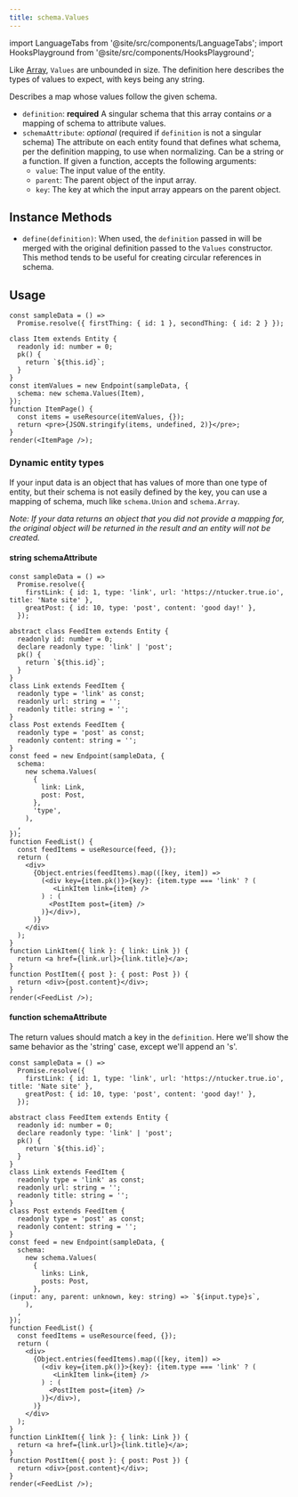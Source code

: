 ```yaml
---
title: schema.Values
---
```

<head>
  <title>schema.Values - Representing Objects with arbitrary keys | Rest Hooks</title>
</head>

import LanguageTabs from '@site/src/components/LanguageTabs';
import HooksPlayground from '@site/src/components/HooksPlayground';

Like [Array](./Array), `Values` are unbounded in size. The definition here describes the types of values to expect,
with keys being any string.

Describes a map whose values follow the given schema.

- `definition`: **required** A singular schema that this array contains _or_ a mapping of schema to attribute values.
- `schemaAttribute`: _optional_ (required if `definition` is not a singular schema) The attribute on each entity found that defines what schema, per the definition mapping, to use when normalizing.
  Can be a string or a function. If given a function, accepts the following arguments:
  - `value`: The input value of the entity.
  - `parent`: The parent object of the input array.
  - `key`: The key at which the input array appears on the parent object.

## Instance Methods

- `define(definition)`: When used, the `definition` passed in will be merged with the original definition passed to the `Values` constructor. This method tends to be useful for creating circular references in schema.

## Usage

<HooksPlayground groupId="schema" defaultOpen="y">

```tsx
const sampleData = () =>
  Promise.resolve({ firstThing: { id: 1 }, secondThing: { id: 2 } });

class Item extends Entity {
  readonly id: number = 0;
  pk() {
    return `${this.id}`;
  }
}
const itemValues = new Endpoint(sampleData, {
  schema: new schema.Values(Item),
});
function ItemPage() {
  const items = useResource(itemValues, {});
  return <pre>{JSON.stringify(items, undefined, 2)}</pre>;
}
render(<ItemPage />);
```

</HooksPlayground>

### Dynamic entity types

If your input data is an object that has values of more than one type of entity, but their schema is not easily defined by the key, you can use a mapping of schema, much like `schema.Union` and `schema.Array`.

_Note: If your data returns an object that you did not provide a mapping for, the original object will be returned in the result and an entity will not be created._

#### string schemaAttribute

<HooksPlayground groupId="schema" defaultOpen="y">

```tsx
const sampleData = () =>
  Promise.resolve({
    firstLink: { id: 1, type: 'link', url: 'https://ntucker.true.io', title: 'Nate site' },
    greatPost: { id: 10, type: 'post', content: 'good day!' },
  });

abstract class FeedItem extends Entity {
  readonly id: number = 0;
  declare readonly type: 'link' | 'post';
  pk() {
    return `${this.id}`;
  }
}
class Link extends FeedItem {
  readonly type = 'link' as const;
  readonly url: string = '';
  readonly title: string = '';
}
class Post extends FeedItem {
  readonly type = 'post' as const;
  readonly content: string = '';
}
const feed = new Endpoint(sampleData, {
  schema:
    new schema.Values(
      {
        link: Link,
        post: Post,
      },
      'type',
    ),
  ,
});
function FeedList() {
  const feedItems = useResource(feed, {});
  return (
    <div>
      {Object.entries(feedItems).map(([key, item]) =>
        (<div key={item.pk()}>{key}: {item.type === 'link' ? (
           <LinkItem link={item} />
        ) : (
          <PostItem post={item} />
        )}</div>),
      )}
    </div>
  );
}
function LinkItem({ link }: { link: Link }) {
  return <a href={link.url}>{link.title}</a>;
}
function PostItem({ post }: { post: Post }) {
  return <div>{post.content}</div>;
}
render(<FeedList />);
```

</HooksPlayground>

#### function schemaAttribute

The return values should match a key in the `definition`. Here we'll show the same behavior as the 'string'
case, except we'll append an 's'.

<HooksPlayground groupId="schema" defaultOpen="y">

```tsx
const sampleData = () =>
  Promise.resolve({
    firstLink: { id: 1, type: 'link', url: 'https://ntucker.true.io', title: 'Nate site' },
    greatPost: { id: 10, type: 'post', content: 'good day!' },
  });

abstract class FeedItem extends Entity {
  readonly id: number = 0;
  declare readonly type: 'link' | 'post';
  pk() {
    return `${this.id}`;
  }
}
class Link extends FeedItem {
  readonly type = 'link' as const;
  readonly url: string = '';
  readonly title: string = '';
}
class Post extends FeedItem {
  readonly type = 'post' as const;
  readonly content: string = '';
}
const feed = new Endpoint(sampleData, {
  schema:
    new schema.Values(
      {
        links: Link,
        posts: Post,
      },
(input: any, parent: unknown, key: string) => `${input.type}s`,
    ),
  ,
});
function FeedList() {
  const feedItems = useResource(feed, {});
  return (
    <div>
      {Object.entries(feedItems).map(([key, item]) =>
        (<div key={item.pk()}>{key}: {item.type === 'link' ? (
           <LinkItem link={item} />
        ) : (
          <PostItem post={item} />
        )}</div>),
      )}
    </div>
  );
}
function LinkItem({ link }: { link: Link }) {
  return <a href={link.url}>{link.title}</a>;
}
function PostItem({ post }: { post: Post }) {
  return <div>{post.content}</div>;
}
render(<FeedList />);
```

</HooksPlayground>
